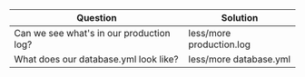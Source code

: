 |Question|Solution|
|-------|--------|
|Can we see what's in our production log?|less/more production.log|
|What does our database.yml look like?|less/more database.yml|

